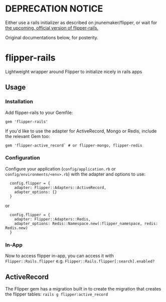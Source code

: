 # DEPRECATION NOTICE

Either use a rails initializer as described on jnunemaker/flipper, or wait for [the upcoming, official version of flipper-rails.](https://github.com/jnunemaker/flipper/pull/739)

Original documentations below, for posterity.

# flipper-rails

Lightweight wrapper around Flipper to initialize nicely in rails apps

## Usage

### Installation

Add flipper-rails to your Gemfile:

```
gem 'flipper-rails'
```

If you'd like to use the adapter for ActiveRecord, Mongo or Redis, include the relevant Gem too:

```
gem 'flipper-active_record` # or flipper-mongo, flipper-redis
```

### Configuration

Configure your application (`config/application.rb` or `config/environments/<env>.rb`) with the adapter and options to use:

```
  config.flipper = {
    adapter: Flipper::Adapters::ActiveRecord,
    adapter_options: {}
  }
```

or

```
  config.flipper = {
    adapter: Flipper::Adapters::Redis,
    adapter_options: Redis::Namespace.new(:flipper_namespace, redis: Redis.new)
  }
```

### In-App

Now to access flipper in-app, you can access it with `Flipper::Rails.flipper` e.g.  `Flipper::Rails.flipper[:search].enabled?`

## ActiveRecord

The Flipper gem has a migration built in to create the migration that creates the flipper tables: `rails g flipper:active_record`
